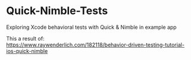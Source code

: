 # Quick-Nimble-Tests
Exploring Xcode behavioral tests with Quick &amp; Nimble in example app

This a result of:<br>
https://www.raywenderlich.com/182118/behavior-driven-testing-tutorial-ios-quick-nimble
